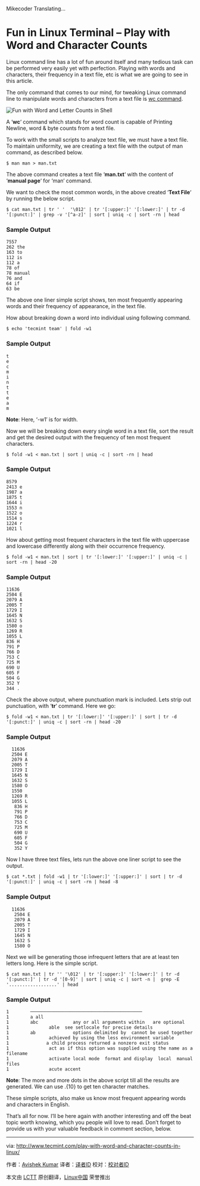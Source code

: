 Mikecoder Translating...

Fun in Linux Terminal – Play with Word and Character Counts
================================================================================
Linux command line has a lot of fun around itself and many tedious task can be performed very easily yet with perfection. Playing with words and characters, their frequency in a text file, etc is what we are going to see in this article.

The only command that comes to our mind, for tweaking Linux command line to manipulate words and characters from a text file is [wc command][1].

![Fun with Word and Letter Counts in Shell](http://www.tecmint.com/wp-content/uploads/2014/03/Linux-Word-Count.png)

A ‘**wc**‘ command which stands for word count is capable of Printing Newline, word & byte counts from a text file.

To work with the small scripts to analyze text file, we must have a text file. To maintain uniformity, we are creating a text file with the output of man command, as described below.

    $ man man > man.txt

The above command creates a text file ‘**man.txt**‘ with the content of ‘**manual page**‘ for ‘man‘ command.

We want to check the most common words, in the above created ‘**Text File**‘ by running the below script.

    $ cat man.txt | tr ' '  '\012' | tr '[:upper:]' '[:lower:]' | tr -d '[:punct:]' | grep -v '[^a-z]' | sort | uniq -c | sort -rn | head

### Sample Output ###

    7557 
    262 the 
    163 to 
    112 is 
    112 a 
    78 of 
    78 manual 
    76 and 
    64 if 
    63 be

The above one liner simple script shows, ten most frequently appearing words and their frequency of appearance, in the text file.

How about breaking down a word into individual using following command.

    $ echo 'tecmint team' | fold -w1

### Sample Output ###

    t 
    e 
    c 
    m 
    i 
    n 
    t 
    t 
    e 
    a 
    m

**Note**: Here, ‘-w1′ is for width.

Now we will be breaking down every single word in a text file, sort the result and get the desired output with the frequency of ten most frequent characters.

    $ fold -w1 < man.txt | sort | uniq -c | sort -rn | head

### Sample Output ###

    8579  
    2413 e
    1987 a
    1875 t
    1644 i
    1553 n
    1522 o
    1514 s
    1224 r
    1021 l

How about getting most frequent characters in the text file with uppercase and lowercase differently along with their occurrence frequency.

    $ fold -w1 < man.txt | sort | tr '[:lower:]' '[:upper:]' | uniq -c | sort -rn | head -20

### Sample Output ###

    11636  
    2504 E 
    2079 A 
    2005 T 
    1729 I 
    1645 N 
    1632 S 
    1580 o
    1269 R 
    1055 L 
    836 H 
    791 P 
    766 D 
    753 C 
    725 M 
    690 U 
    605 F 
    504 G 
    352 Y 
    344 .

Check the above output, where punctuation mark is included. Lets strip out punctuation, with ‘**tr**‘ command. Here we go:

    $ fold -w1 < man.txt | tr '[:lower:]' '[:upper:]' | sort | tr -d '[:punct:]' | uniq -c | sort -rn | head -20

### Sample Output ###

      11636  
      2504 E 
      2079 A 
      2005 T 
      1729 I 
      1645 N 
      1632 S 
      1580 O 
      1550 
      1269 R 
      1055 L 
       836 H 
       791 P 
       766 D 
       753 C 
       725 M 
       690 U 
       605 F 
       504 G 
       352 Y

Now I have three text files, lets run the above one liner script to see the output.

    $ cat *.txt | fold -w1 | tr '[:lower:]' '[:upper:]' | sort | tr -d '[:punct:]' | uniq -c | sort -rn | head -8

### Sample Output ###

      11636  
       2504 E 
       2079 A 
       2005 T 
       1729 I 
       1645 N 
       1632 S 
       1580 O

Next we will be generating those infrequent letters that are at least ten letters long. Here is the simple script.

    $ cat man.txt | tr '' '\012' | tr '[:upper:]' '[:lower:]' | tr -d '[:punct:]' | tr -d '[0-9]' | sort | uniq -c | sort -n |  grep -E '..................' | head

### Sample Output ###

    1        ────────────────────────────────────────── 
    1        a all 
    1        abc             any or all arguments within   are optional 
    1               able  see setlocale for precise details 
    1        ab              options delimited by  cannot be used together 
    1               achieved by using the less environment variable 
    1              a child process returned a nonzero exit status 
    1               act as if this option was supplied using the name as a filename 
    1               activate local mode  format and display  local  manual  files 
    1               acute accent

**Note**: The more and more dots in the above script till all the results are generated. We can use .{10} to get ten character matches.

These simple scripts, also make us know most frequent appearing words and characters in English.

That’s all for now. I’ll be here again with another interesting and off the beat topic worth knowing, which you people will love to read. Don’t forget to provide us with your valuable feedback in comment section, below.

--------------------------------------------------------------------------------

via: http://www.tecmint.com/play-with-word-and-character-counts-in-linux/

作者：[Avishek Kumar][a]
译者：[译者ID](https://github.com/译者ID)
校对：[校对者ID](https://github.com/校对者ID)

本文由 [LCTT](https://github.com/LCTT/TranslateProject) 原创翻译，[Linux中国](http://linux.cn/) 荣誉推出

[a]:http://www.tecmint.com/author/avishek/
[1]:http://www.tecmint.com/wc-command-examples/